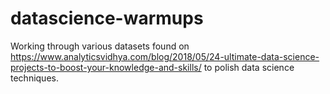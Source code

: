 # datascience-warmups
Working through various datasets found on https://www.analyticsvidhya.com/blog/2018/05/24-ultimate-data-science-projects-to-boost-your-knowledge-and-skills/ to polish data science techniques.
